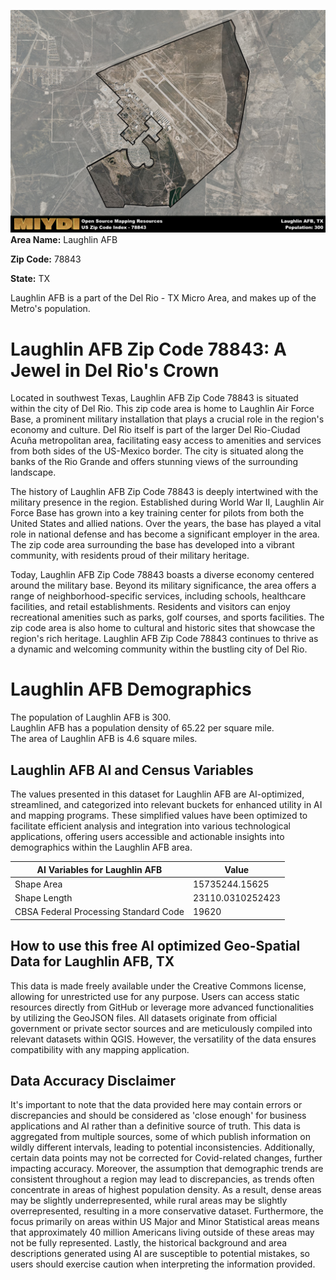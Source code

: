 ![Image Alt Text](../_images/78843.png)
**Area Name:** Laughlin AFB

**Zip Code:** 78843

**State:** TX

Laughlin AFB is a part of the Del Rio - TX Micro Area, and makes up  of the Metro's population.  

# Laughlin AFB Zip Code 78843: A Jewel in Del Rio's Crown

Located in southwest Texas, Laughlin AFB Zip Code 78843 is situated within the city of Del Rio. This zip code area is home to Laughlin Air Force Base, a prominent military installation that plays a crucial role in the region's economy and culture. Del Rio itself is part of the larger Del Rio-Ciudad Acuña metropolitan area, facilitating easy access to amenities and services from both sides of the US-Mexico border. The city is situated along the banks of the Rio Grande and offers stunning views of the surrounding landscape.

The history of Laughlin AFB Zip Code 78843 is deeply intertwined with the military presence in the region. Established during World War II, Laughlin Air Force Base has grown into a key training center for pilots from both the United States and allied nations. Over the years, the base has played a vital role in national defense and has become a significant employer in the area. The zip code area surrounding the base has developed into a vibrant community, with residents proud of their military heritage.

Today, Laughlin AFB Zip Code 78843 boasts a diverse economy centered around the military base. Beyond its military significance, the area offers a range of neighborhood-specific services, including schools, healthcare facilities, and retail establishments. Residents and visitors can enjoy recreational amenities such as parks, golf courses, and sports facilities. The zip code area is also home to cultural and historic sites that showcase the region's rich heritage. Laughlin AFB Zip Code 78843 continues to thrive as a dynamic and welcoming community within the bustling city of Del Rio.

# Laughlin AFB Demographics

The population of Laughlin AFB is 300.  
Laughlin AFB has a population density of 65.22 per square mile.  
The area of Laughlin AFB is 4.6 square miles.  

## Laughlin AFB AI and Census Variables

The values presented in this dataset for Laughlin AFB are AI-optimized, streamlined, and categorized into relevant buckets for enhanced utility in AI and mapping programs. These simplified values have been optimized to facilitate efficient analysis and integration into various technological applications, offering users accessible and actionable insights into demographics within the Laughlin AFB area.

| AI Variables for Laughlin AFB | Value |
|-------------|-------|
| Shape Area | 15735244.15625 |
| Shape Length | 23110.0310252423 |
| CBSA Federal Processing Standard Code | 19620 |

## How to use this free AI optimized Geo-Spatial Data for Laughlin AFB, TX

This data is made freely available under the Creative Commons license, allowing for unrestricted use for any purpose. Users can access static resources directly from GitHub or leverage more advanced functionalities by utilizing the GeoJSON files. All datasets originate from official government or private sector sources and are meticulously compiled into relevant datasets within QGIS. However, the versatility of the data ensures compatibility with any mapping application.

## Data Accuracy Disclaimer
It's important to note that the data provided here may contain errors or discrepancies and should be considered as 'close enough' for business applications and AI rather than a definitive source of truth. This data is aggregated from multiple sources, some of which publish information on wildly different intervals, leading to potential inconsistencies. Additionally, certain data points may not be corrected for Covid-related changes, further impacting accuracy. Moreover, the assumption that demographic trends are consistent throughout a region may lead to discrepancies, as trends often concentrate in areas of highest population density. As a result, dense areas may be slightly underrepresented, while rural areas may be slightly overrepresented, resulting in a more conservative dataset. Furthermore, the focus primarily on areas within US Major and Minor Statistical areas means that approximately 40 million Americans living outside of these areas may not be fully represented. Lastly, the historical background and area descriptions generated using AI are susceptible to potential mistakes, so users should exercise caution when interpreting the information provided.
